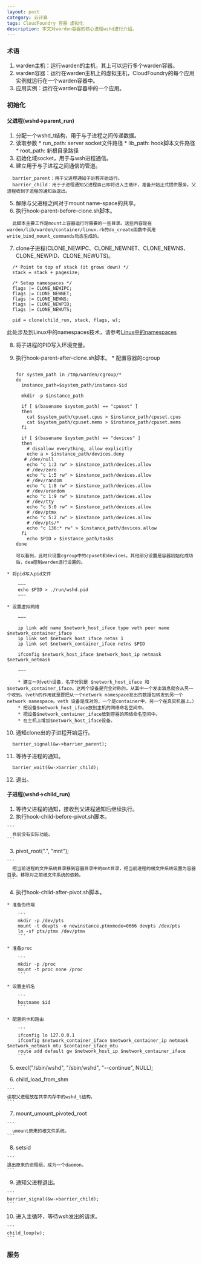 ```yaml
---
layout: post
category: 云计算
tags: CloudFoundry 容器 虚拟化
description: 本文对warden容器的核心进程wshd进行介绍。
---
```


### 术语
  1. warden主机：运行warden的主机，其上可以运行多个warden容器。
  2. warden容器：运行在warden主机上的虚拟主机，CloudFoundry的每个应用实例就运行在一个warden容器中。
  3. 应用实例：运行在warden容器中的一个应用。

### 初始化

#### 父进程(wshd->parent_run)
  1. 分配一个wshd_t结构，用于与子进程之间传递数据。
  2. 读取参数
    * run_path: server socket文件路径
    * lib_path: hook脚本文件路径
    * root_path: 新根目录路径
  3. 初始化域socket，用于与wsh进程通信。
  4. 建立用于与子进程之间通信的管道。

  ~~~
	barrier_parent：用于父进程通知子进程开始运行。
	barrier_child：用于子进程通知父进程自己即将进入主循环，准备开始正式提供服务。父进程收到子进程的通知后退出。
  ~~~

  5. 解除与父进程之间对于mount name-space的共享。
  6. 执行hook-parent-before-clone.sh脚本。
  
  ~~~
	此脚本主要工作是mount上容器运行时需要的一些目录。这些内容是在warden/lib/warden/container/linux.rb的do_create函数中调用write_bind_mount_commands动态生成的。
  ~~~
  
  7. clone子进程(CLONE_NEWIPC、CLONE_NEWNET、CLONE_NEWNS、CLONE_NEWPID、CLONE_NEWUTS)。
  
  ~~~
	/* Point to top of stack (it grows down) */
	stack = stack + pagesize;

	/* Setup namespaces */
	flags |= CLONE_NEWIPC;
	flags |= CLONE_NEWNET;
	flags |= CLONE_NEWNS;
	flags |= CLONE_NEWPID;
	flags |= CLONE_NEWUTS;

	pid = clone(child_run, stack, flags, w);  
  ~~~
  
  此处涉及到Linux中的namespaces技术，请参考[Linux中的namespaces]

  8. 将子进程的PID写入环境变量。
  9. 执行hook-parent-after-clone.sh脚本。
    * 配置容器的cgroup
    
    	~~~
    	
		for system_path in /tmp/warden/cgroup/*
		do
		  instance_path=$system_path/instance-$id

		  mkdir -p $instance_path

		  if [ $(basename $system_path) == "cpuset" ]
		  then
		    cat $system_path/cpuset.cpus > $instance_path/cpuset.cpus
		    cat $system_path/cpuset.mems > $instance_path/cpuset.mems
		  fi

		  if [ $(basename $system_path) == "devices" ]
		  then
		    # disallow everything, allow explicitly
		    echo a > $instance_path/devices.deny
 		   # /dev/null
		    echo "c 1:3 rw" > $instance_path/devices.allow
		    # /dev/zero
		    echo "c 1:5 rw" > $instance_path/devices.allow
		    # /dev/random
		    echo "c 1:8 rw" > $instance_path/devices.allow
		    # /dev/urandom
		    echo "c 1:9 rw" > $instance_path/devices.allow
		    # /dev/tty
		    echo "c 5:0 rw" > $instance_path/devices.allow
		    # /dev/ptmx
		    echo "c 5:2 rw" > $instance_path/devices.allow
		    # /dev/pts/*
		    echo "c 136:* rw" > $instance_path/devices.allow
		  fi
		    echo $PID > $instance_path/tasks
		done
		
		可以看到，此时只设置cgroup中的cpuset和devices。其他部分设置是容器初始化成功后，dea控制warden进行设置的。
    	~~~

    * 将pid写入pid文件

		~~~
		echo $PID > ./run/wshd.pid
		~~~

    * 设置虚拟网络

		~~~
		
		ip link add name $network_host_iface type veth peer name 		$network_container_iface
		ip link set $network_host_iface netns 1
		ip link set $network_container_iface netns $PID

		ifconfig $network_host_iface $network_host_ip netmask $network_netmask
		
		~~~

		* 建立一对veth设备，名字分别是 $network_host_iface 和 $network_container_iface。这两个设备是完全对称的，从其中一个发出消息就会从另一个收到。（veth的作用就是要把从一个network namespace发出的数据包转发到另一个network namespace。veth 设备是成对的，一个是container中，另一个在真实机器上。）
		* 把设备$network_host_iface放到主机的网络命名空间中。
		* 把设备$network_container_iface放到容器的网络命名空间中。
		* 在主机上增加$network_host_iface设备。


  10. 通知clone出的子进程开始运行。

  ~~~
  	barrier_signal(&w->barrier_parent);
  ~~~

  11. 等待子进程的通知。

  ~~~
  	barrier_wait(&w->barrier_child);
  ~~~

  12. 退出。
  
#### 子进程(wshd->child_run)

  1. 等待父进程的通知，接收到父进程通知后继续执行。
  2. 执行hook-child-before-pivot.sh脚本。
  
    ```
	  目前没有实际功能。
    ```

  3. pivot_root(".", "mnt");
  
    ```
	  把当前进程的文件系统目录移到容器目录中的mnt目录，把当前进程的根文件系统设置为容器目录。移除对之前根文件系统的依赖。
    ```

  4. 执行hook-child-after-pivot.sh脚本。

    * 准备伪终端

		```
		mkdir -p /dev/pts
		mount -t devpts -o newinstance,ptmxmode=0666 devpts /dev/pts
		ln -sf pts/ptmx /dev/ptmx
		```

    * 准备proc

		```
		mkdir -p /proc
		mount -t proc none /proc
		```

    * 设置主机名

		```
		hostname $id
		```

    * 配置网卡和路由

		```
		ifconfig lo 127.0.0.1
		ifconfig $network_container_iface $network_container_ip netmask $network_netmask mtu $container_iface_mtu
		route add default gw $network_host_ip $network_container_iface
		```

  5. execl("/sbin/wshd", "/sbin/wshd", "--continue", NULL);

  6. child_load_from_shm
  
	```
  	读取父进程放在共享内存中的wshd_t结构。
	```

  7. mount_umount_pivoted_root

	```
	  umount原来的根文件系统。
	```

  8. setsid
  
	```
  	退出原来的进程组，成为一个daemon。
	```

  9. 通知父进程退出。
  
	```
	barrier_signal(&w->barrier_child);
	```

  10. 进入主循环，等待wsh发出的请求。
  
	```
  	child_loop(w);
	```

### 服务


	
[Linux中的namespaces]: http://lsword.github.io/2013/09/20.html